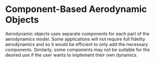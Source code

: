 # Component-Based Aerodynamic Objects
Aerodynamic objects uses separate components for each part of the aerodynamics model. Some applications will not require full fidelity aerodynamics and so it would be efficient to only add the necessary components. Similarly, some components may not be suitable for the desired use if the user wants to implement their own dynamics.
